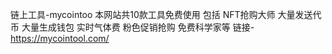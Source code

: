 链上工具-mycointoo
本网站共10款工具免费使用
包括 
NFT抢购大师
大量发送代币
大量生成钱包
实时气体费
粉色促销抢购
免费科学家等
链接-https://mycointool.com/
